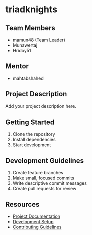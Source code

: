 # triadknights

## Team Members
- mamun48 (Team Leader)
- Munawertaj
- Hridoy51

## Mentor
- mahtabshahed

## Project Description
Add your project description here.

## Getting Started
1. Clone the repository
2. Install dependencies
3. Start development

## Development Guidelines
1. Create feature branches
2. Make small, focused commits
3. Write descriptive commit messages
4. Create pull requests for review

## Resources
- [Project Documentation](docs/)
- [Development Setup](docs/setup.md)
- [Contributing Guidelines](CONTRIBUTING.md)
